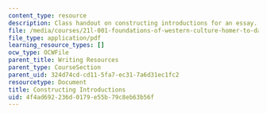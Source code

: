 ```yaml
---
content_type: resource
description: Class handout on constructing introductions for an essay.
file: /media/courses/21l-001-foundations-of-western-culture-homer-to-dante-fall-2008/4f4ad692236d0179e55b79c8eb63b56f_construct_intro.pdf
file_type: application/pdf
learning_resource_types: []
ocw_type: OCWFile
parent_title: Writing Resources
parent_type: CourseSection
parent_uid: 324d74cd-cd11-5fa7-ec31-7a6d31ec1fc2
resourcetype: Document
title: Constructing Introductions
uid: 4f4ad692-236d-0179-e55b-79c8eb63b56f
---
```

